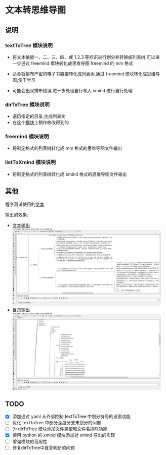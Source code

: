 # 文本转思维导图

## 说明

### textToTree 模块说明

- 将文本依据一、二、三、四、或 1.2.3.等标识进行划分并转换成列表树,可以进一步通过 freemind 模块转化成思维导图 freemind 的 mm 格式

- 适合将排布严密的电子书直接转化成列表树,通过 freemind 模块转化成思维导图,便于学习
- 可能会出现排布错误,进一步处理自行导入 xmind 进行自行处理

### dirToTree 模块说明

- 遍历指定的目录,生成列表树
- 在这个[模块]上稍作修改得到的

[模块]: https://github.com/jakub0301/DirectoryTree

### freemind 模块说明

- 将制定格式的列表树转化成 mm 格式的思维导图文件输出

### listToXmind 模块说明

- 将制定格式的列表树转化成 xmind 格式的思维导图文件输出

## 其他

程序测试使用的[文本]

输出的效果:

[文本输出]: /output/心理学与生活.xmind
[目录输出]: /output/文件目录树.xmind

- [文本输出]
  ![输出效果_文本.png](/src/输出效果_文本.png)
- [目录输出]
  ![输出效果_目录.png](/src/输出效果_目录.png)

[文本]: /src/心理学与生活.txt

## TODO

- [x] 添加通过 yaml 从外部控制 textToTree 中划分符号的设置功能
- [ ] 优化 textToTree 中部分深度分支未划分的问题
- [ ] 为 dirToTree 模块添加文件类型和文件名排除功能
- [x] 使用 python 的 xmind 模块添加对 xmind 导出的实现
- [ ] 增强模块的范用性
- [ ] 修复dirToTree中目录判断的问题

<!--
 * @Author: tako star
 * @Date: 2020-04-11 12:48:00
 * @LastEditors: tako star
 * @LastEditTime: 2020-04-14 21:05:36
 -->
